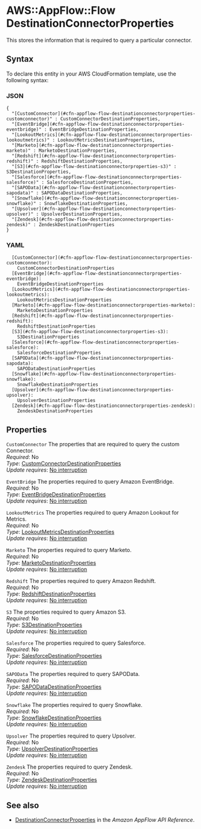 # AWS::AppFlow::Flow DestinationConnectorProperties<a name="aws-properties-appflow-flow-destinationconnectorproperties"></a>

This stores the information that is required to query a particular connector\.

## Syntax<a name="aws-properties-appflow-flow-destinationconnectorproperties-syntax"></a>

To declare this entity in your AWS CloudFormation template, use the following syntax:

### JSON<a name="aws-properties-appflow-flow-destinationconnectorproperties-syntax.json"></a>

```
{
  "[CustomConnector](#cfn-appflow-flow-destinationconnectorproperties-customconnector)" : CustomConnectorDestinationProperties,
  "[EventBridge](#cfn-appflow-flow-destinationconnectorproperties-eventbridge)" : EventBridgeDestinationProperties,
  "[LookoutMetrics](#cfn-appflow-flow-destinationconnectorproperties-lookoutmetrics)" : LookoutMetricsDestinationProperties,
  "[Marketo](#cfn-appflow-flow-destinationconnectorproperties-marketo)" : MarketoDestinationProperties,
  "[Redshift](#cfn-appflow-flow-destinationconnectorproperties-redshift)" : RedshiftDestinationProperties,
  "[S3](#cfn-appflow-flow-destinationconnectorproperties-s3)" : S3DestinationProperties,
  "[Salesforce](#cfn-appflow-flow-destinationconnectorproperties-salesforce)" : SalesforceDestinationProperties,
  "[SAPOData](#cfn-appflow-flow-destinationconnectorproperties-sapodata)" : SAPODataDestinationProperties,
  "[Snowflake](#cfn-appflow-flow-destinationconnectorproperties-snowflake)" : SnowflakeDestinationProperties,
  "[Upsolver](#cfn-appflow-flow-destinationconnectorproperties-upsolver)" : UpsolverDestinationProperties,
  "[Zendesk](#cfn-appflow-flow-destinationconnectorproperties-zendesk)" : ZendeskDestinationProperties
}
```

### YAML<a name="aws-properties-appflow-flow-destinationconnectorproperties-syntax.yaml"></a>

```
  [CustomConnector](#cfn-appflow-flow-destinationconnectorproperties-customconnector):
    CustomConnectorDestinationProperties
  [EventBridge](#cfn-appflow-flow-destinationconnectorproperties-eventbridge):
    EventBridgeDestinationProperties
  [LookoutMetrics](#cfn-appflow-flow-destinationconnectorproperties-lookoutmetrics):
    LookoutMetricsDestinationProperties
  [Marketo](#cfn-appflow-flow-destinationconnectorproperties-marketo):
    MarketoDestinationProperties
  [Redshift](#cfn-appflow-flow-destinationconnectorproperties-redshift):
    RedshiftDestinationProperties
  [S3](#cfn-appflow-flow-destinationconnectorproperties-s3):
    S3DestinationProperties
  [Salesforce](#cfn-appflow-flow-destinationconnectorproperties-salesforce):
    SalesforceDestinationProperties
  [SAPOData](#cfn-appflow-flow-destinationconnectorproperties-sapodata):
    SAPODataDestinationProperties
  [Snowflake](#cfn-appflow-flow-destinationconnectorproperties-snowflake):
    SnowflakeDestinationProperties
  [Upsolver](#cfn-appflow-flow-destinationconnectorproperties-upsolver):
    UpsolverDestinationProperties
  [Zendesk](#cfn-appflow-flow-destinationconnectorproperties-zendesk):
    ZendeskDestinationProperties
```

## Properties<a name="aws-properties-appflow-flow-destinationconnectorproperties-properties"></a>

`CustomConnector` <a name="cfn-appflow-flow-destinationconnectorproperties-customconnector"></a>
The properties that are required to query the custom Connector\.  
_Required_: No  
_Type_: [CustomConnectorDestinationProperties](aws-properties-appflow-flow-customconnectordestinationproperties.md)  
_Update requires_: [No interruption](https://docs.aws.amazon.com/AWSCloudFormation/latest/UserGuide/using-cfn-updating-stacks-update-behaviors.html#update-no-interrupt)

`EventBridge` <a name="cfn-appflow-flow-destinationconnectorproperties-eventbridge"></a>
The properties required to query Amazon EventBridge\.  
_Required_: No  
_Type_: [EventBridgeDestinationProperties](aws-properties-appflow-flow-eventbridgedestinationproperties.md)  
_Update requires_: [No interruption](https://docs.aws.amazon.com/AWSCloudFormation/latest/UserGuide/using-cfn-updating-stacks-update-behaviors.html#update-no-interrupt)

`LookoutMetrics` <a name="cfn-appflow-flow-destinationconnectorproperties-lookoutmetrics"></a>
The properties required to query Amazon Lookout for Metrics\.  
_Required_: No  
_Type_: [LookoutMetricsDestinationProperties](aws-properties-appflow-flow-lookoutmetricsdestinationproperties.md)  
_Update requires_: [No interruption](https://docs.aws.amazon.com/AWSCloudFormation/latest/UserGuide/using-cfn-updating-stacks-update-behaviors.html#update-no-interrupt)

`Marketo` <a name="cfn-appflow-flow-destinationconnectorproperties-marketo"></a>
The properties required to query Marketo\.  
_Required_: No  
_Type_: [MarketoDestinationProperties](aws-properties-appflow-flow-marketodestinationproperties.md)  
_Update requires_: [No interruption](https://docs.aws.amazon.com/AWSCloudFormation/latest/UserGuide/using-cfn-updating-stacks-update-behaviors.html#update-no-interrupt)

`Redshift` <a name="cfn-appflow-flow-destinationconnectorproperties-redshift"></a>
The properties required to query Amazon Redshift\.  
_Required_: No  
_Type_: [RedshiftDestinationProperties](aws-properties-appflow-flow-redshiftdestinationproperties.md)  
_Update requires_: [No interruption](https://docs.aws.amazon.com/AWSCloudFormation/latest/UserGuide/using-cfn-updating-stacks-update-behaviors.html#update-no-interrupt)

`S3` <a name="cfn-appflow-flow-destinationconnectorproperties-s3"></a>
The properties required to query Amazon S3\.  
_Required_: No  
_Type_: [S3DestinationProperties](aws-properties-appflow-flow-s3destinationproperties.md)  
_Update requires_: [No interruption](https://docs.aws.amazon.com/AWSCloudFormation/latest/UserGuide/using-cfn-updating-stacks-update-behaviors.html#update-no-interrupt)

`Salesforce` <a name="cfn-appflow-flow-destinationconnectorproperties-salesforce"></a>
The properties required to query Salesforce\.  
_Required_: No  
_Type_: [SalesforceDestinationProperties](aws-properties-appflow-flow-salesforcedestinationproperties.md)  
_Update requires_: [No interruption](https://docs.aws.amazon.com/AWSCloudFormation/latest/UserGuide/using-cfn-updating-stacks-update-behaviors.html#update-no-interrupt)

`SAPOData` <a name="cfn-appflow-flow-destinationconnectorproperties-sapodata"></a>
The properties required to query SAPOData\.  
_Required_: No  
_Type_: [SAPODataDestinationProperties](aws-properties-appflow-flow-sapodatadestinationproperties.md)  
_Update requires_: [No interruption](https://docs.aws.amazon.com/AWSCloudFormation/latest/UserGuide/using-cfn-updating-stacks-update-behaviors.html#update-no-interrupt)

`Snowflake` <a name="cfn-appflow-flow-destinationconnectorproperties-snowflake"></a>
The properties required to query Snowflake\.  
_Required_: No  
_Type_: [SnowflakeDestinationProperties](aws-properties-appflow-flow-snowflakedestinationproperties.md)  
_Update requires_: [No interruption](https://docs.aws.amazon.com/AWSCloudFormation/latest/UserGuide/using-cfn-updating-stacks-update-behaviors.html#update-no-interrupt)

`Upsolver` <a name="cfn-appflow-flow-destinationconnectorproperties-upsolver"></a>
The properties required to query Upsolver\.  
_Required_: No  
_Type_: [UpsolverDestinationProperties](aws-properties-appflow-flow-upsolverdestinationproperties.md)  
_Update requires_: [No interruption](https://docs.aws.amazon.com/AWSCloudFormation/latest/UserGuide/using-cfn-updating-stacks-update-behaviors.html#update-no-interrupt)

`Zendesk` <a name="cfn-appflow-flow-destinationconnectorproperties-zendesk"></a>
The properties required to query Zendesk\.  
_Required_: No  
_Type_: [ZendeskDestinationProperties](aws-properties-appflow-flow-zendeskdestinationproperties.md)  
_Update requires_: [No interruption](https://docs.aws.amazon.com/AWSCloudFormation/latest/UserGuide/using-cfn-updating-stacks-update-behaviors.html#update-no-interrupt)

## See also<a name="aws-properties-appflow-flow-destinationconnectorproperties--seealso"></a>

- [DestinationConnectorProperties](https://docs.aws.amazon.com/appflow/1.0/APIReference/API_DestinationConnectorProperties.html) in the _Amazon AppFlow API Reference_\.
